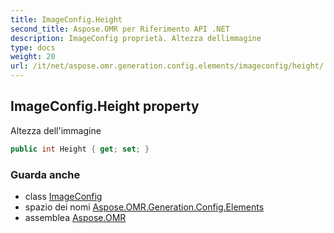 ```yaml
---
title: ImageConfig.Height
second_title: Aspose.OMR per Riferimento API .NET
description: ImageConfig proprietà. Altezza dellimmagine
type: docs
weight: 20
url: /it/net/aspose.omr.generation.config.elements/imageconfig/height/
---
```

## ImageConfig.Height property

Altezza dell'immagine

```csharp
public int Height { get; set; }
```

### Guarda anche

* class [ImageConfig](../)
* spazio dei nomi [Aspose.OMR.Generation.Config.Elements](../../imageconfig/)
* assemblea [Aspose.OMR](../../../)


